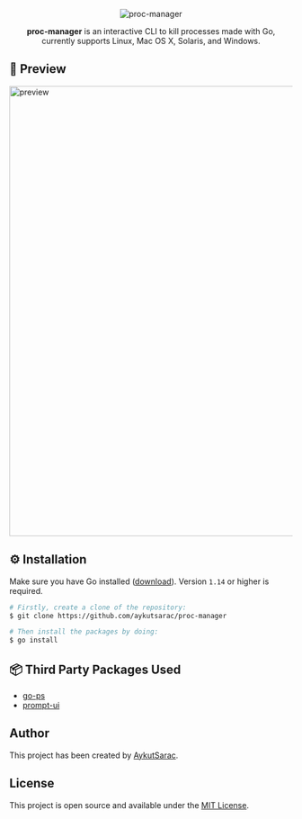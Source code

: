 <p align="center">
  <img src="https://user-images.githubusercontent.com/47941171/140989315-7dee8034-4356-43bb-a8c3-c890945f5c79.png" alt="proc-manager" />
  <p align="center">
    <b>proc-manager</b> is an interactive CLI to kill processes made with Go, currently supports Linux, Mac OS X, Solaris, and Windows.
   </p>
</p>

## 🧨 Preview
<img src="https://user-images.githubusercontent.com/47941171/140989831-136a0e4d-e52b-4278-878d-ecf7d9dd2b50.gif" width="800" alt="preview" />

## ⚙️ Installation

Make sure you have Go installed ([download](https://golang.org/dl/)). Version `1.14` or higher is required.

```bash
# Firstly, create a clone of the repository:
$ git clone https://github.com/aykutsarac/proc-manager

# Then install the packages by doing:
$ go install
```

## 📦 Third Party Packages Used
* [go-ps](https://github.com/mitchellh/go-ps)
* [prompt-ui](https://github.com/manifoldco/promptui)

## Author

This project has been created by [AykutSarac](https://github.com/AykutSarac).

## License

This project is open source and available under the [MIT License](LICENSE).
